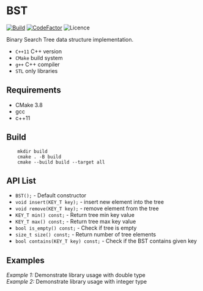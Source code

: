 # BST

[![Build](https://github.com/AlexandarDjordjevic/Trees/actions/workflows/test-code.yml/badge.svg)](https://github.com/AlexandarDjordjevic/Trees/actions/workflows/test-code.yml)
[![CodeFactor](https://www.codefactor.io/repository/github/alexandardjordjevic/trees/badge)](https://www.codefactor.io/repository/github/alexandardjordjevic/trees)
![Licence](https://img.shields.io/github/license/AlexandarDjordjevic/Trees?style=flat) 

Binary Search Tree data structure implementation.

* `C++11` C++ version
* `CMake` build system
* `g++` C++ compiler
* `STL` only libraries

## Requirements

* CMake 3.8
* gcc
* c++11

## Build

```shell
    mkdir build
    cmake . -B build
    cmake --build build --target all
```

## API List

* `BST();` - Default constructor
* `void insert(KEY_T key);` - insert new element into the tree
* `void remove(KEY_T key);` - remove element from the tree
* `KEY_T min() const;` - Return tree min key value
* `KEY_T max() const;` - Return tree max key value
* `bool is_empty() const;` - Check if tree is empty
* `size_t size() const;` - Return number of tree elements
* `bool contains(KEY_T key) const;` - Check if the BST contains given key

## Examples

_Example 1:_ Demonstrate library usage with double type  
_Example 2:_ Demonstrate library usage with integer type
